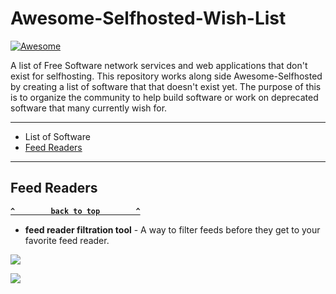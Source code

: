 # Awesome-Selfhosted-Wish-List
[![Awesome](https://cdn.rawgit.com/sindresorhus/awesome/d7305f38d29fed78fa85652e3a63e154dd8e8829/media/badge.svg)](https://github.com/sindresorhus/awesome)

A list of Free Software network services and web applications that don't exist for selfhosting. This repository works along side Awesome-Selfhosted by creating a list of software that that doesn't exist yet. The purpose of this is to organize the community to help build software or work on deprecated software that many currently wish for.

--------------------

- List of Software
- [Feed Readers](#feed-readers)
--------------------

<!-- BEGIN SOFTWARE LIST -->
## Feed Readers

**[`^        back to top        ^`](#)**

- **feed reader filtration tool** - A way to filter feeds before they get to your favorite feed reader.

[![](https://api.gh-polls.com/poll/01DBBDZZP8E78XZWNDPTD82909/want)](https://api.gh-polls.com/poll/01DBBDZZP8E78XZWNDPTD82909/want/vote)
  
[![](https://api.gh-polls.com/poll/01DBBDZZP8E78XZWNDPTD82909/Don't%20want)](https://api.gh-polls.com/poll/01DBBDZZP8E78XZWNDPTD82909/Don't%20want/vote)
